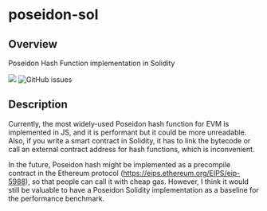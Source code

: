 # poseidon-sol
## Overview
Poseidon Hash Function implementation in Solidity


![](https://img.shields.io/hexpm/l/plug?color=green)
![GitHub issues](https://img.shields.io/github/issues/yuriko627/poseidon-sol)

## Description
Currently, the most widely-used Poseidon hash function for EVM is implemented in JS, and it is performant but it could be more unreadable. Also, if you write a smart contract in Solidity, it has to link the bytecode or call an external contract address for hash functions, which is inconvenient. 

In the future, Poseidon hash might be implemented as a precompile contract in the Ethereum protocol (https://eips.ethereum.org/EIPS/eip-5988), so that people can call it with cheap gas. However, I think it would still be valuable to have a Poseidon Solidity implementation as a baseline for the performance benchmark.
